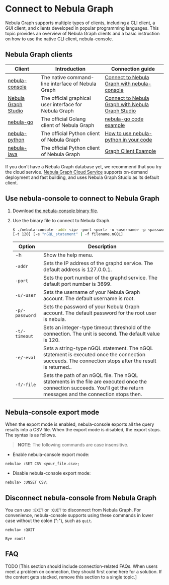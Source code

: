 # Connect to Nebula Graph

Nebula Graph supports multiple types of clients, including a CLI client, a GUI client, and clients developed in popular programming languages. This topic provides an overview of Nebula Graph clients and a basic instruction on how to use the native CLI client, nebula-console.

## Nebula Graph clients

| Client                                                                 | Introduction                                           | Connection guide                                                                                                                                          |
| ---------------------------------------------------------------------- | ------------------------------------------------------ | --------------------------------------------------------------------------------------------------------------------------------------------------------- |
| [nebula-console](https://github.com/vesoft-inc/nebula-console)         | The native command-line interface of Nebula Graph      | [Connect to Nebula Graph with nebula-console](#use-nebula-console-to-connect-to-nebula-graph)                                                             |
| [Nebula Graph Studio](https://github.com/vesoft-inc/nebula-web-docker) | The official graphical user interface for Nebula Graph | [Connect to Nebula Graph with Nebula Graph Studio](https://github.com/vesoft-inc/nebula-web-docker/blob/master/docs/nebula-graph-studio-user-guide-en.md) |
| [nebula-go](https://github.com/vesoft-inc/nebula-go)                   | The official Golang client of Nebula Graph             | [nebula-go code example](https://github.com/vesoft-inc/nebula-go#usage-example)                                                                           |
| [nebula-python](https://github.com/vesoft-inc/nebula-python)           | The official Python client of Nebula Graph             | [How to use nebula-python in your code](https://github.com/vesoft-inc/nebula-python#how-to-use-nebula-python-in-your-code)                                |
| [nebula-java](https://github.com/vesoft-inc/nebula-java)               | The official Python client of Nebula Graph             | [Graph Client Example](https://github.com/vesoft-inc/nebula-java#graph-client-example)                                                                    |

If you don't have a Nebula Graph database yet, we recommend that you try the cloud service. [Nebula Graph Cloud Service](https://www.nebula-cloud.io/) supports on-demand deployment and fast building, and uses Nebula Graph Studio as its default client.

## Use nebula-console to connect to Nebula Graph

1. Download [the nebula-console binary file]([TODO](https://github.com/vesoft-inc/nebula-console/releases)).

2. Use the binary file to connect to Nebula Graph.

    ```bash
    $ ./nebula-console -addr <ip> -port <port> -u <username> -p <password>
    [-t 120] [-e "nGQL_statement" | -f filename.nGQL]
    ```

    | Option       | Description                                                                                                                                                                   |
    | ------------ | ----------------------------------------------------------------------------------------------------------------------------------------------------------------------------- |
    | -h           | Show the help menu.                                                                                                                                                           |
    | `-addr`        | Sets the IP address of the graphd service. The default address is 127.0.0.1.                                                                                                   |
    | `-port`        | Sets the port number of the graphd service. The default port number is 3699.                                                                                                   |
    | `-u/-user`     | Sets the username of your Nebula Graph account. The default username is root.                                                                                                  |
    | `-p/-password` | Sets the password of your Nebula Graph account. The default password for the root user is nebula.                                                                              |
    | `-t/-timeout`  | Sets an integer-type timeout threshold of the connection. The unit is second. The default value is 120.                                                                        |
    | `-e/-eval`     | Sets a string-type nGQL statement. The nGQL statement is executed once the connection succeeds. The connection stops after the result is returned..             |
    | `-f/-file`     | Sets the path of an nGQL file. The nGQL statements in the file are executed once the connection succeeds. You'll get the return messages and the connection stops then. |

## Nebula-console export mode

When the export mode is enabled, nebula-console exports all the query results into a CSV file. When the export mode is disabled, the export stops. The syntax is as follows.

> **NOTE**: The following commands are case insensitive.

* Enable nebula-console export mode:

```nGQL
nebula> :SET CSV <your_file.csv>;
```

* Disable nebula-console export mode:

```nGQL
nebula> :UNSET CSV;
```

## Disconnect nebula-console from Nebula Graph

You can use `:EXIT` or `:QUIT` to disconnect from Nebula Graph. For convenience, nebula-console supports using these commands in lower case without the colon (":"), such as `quit`.

```nGQL
nebula> :QUIT

Bye root!
```

## FAQ

TODO [This section should include connection-related FAQs. When users meet a problem on connection, they should first come here for a solution. If the content gets stacked, remove this section to a single topic.]
